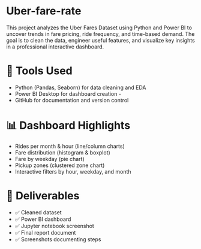 # Uber-fare-rate
This project analyzes the Uber Fares Dataset using Python and Power BI to uncover trends in fare pricing, ride frequency, and time-based demand. The goal is to clean the data, engineer useful features, and visualize key insights in a professional interactive dashboard.  
# 🧰 Tools Used
- Python (Pandas, Seaborn) for data cleaning and EDA
- Power BI Desktop for dashboard creation -
- GitHub for documentation and version control

# 📊 Dashboard Highlights  
- Rides per month & hour (line/column charts)
- Fare distribution (histogram & boxplot)
- Fare by weekday (pie chart)
- Pickup zones (clustered zone chart)
- Interactive filters by hour, weekday, and month

# 📄 Deliverables  
- ✅ Cleaned dataset
- ✅ Power BI dashboard
- ✅ Jupyter notebook screenshot
- ✅ Final report document
- ✅ Screenshots documenting steps
